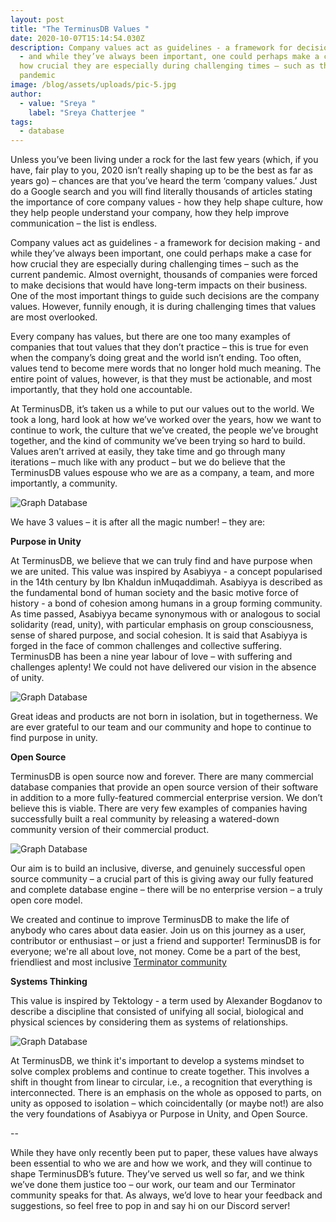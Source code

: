 ```yaml
---
layout: post
title: "The TerminusDB Values "
date: 2020-10-07T15:14:54.030Z
description: Company values act as guidelines - a framework for decision making
  - and while they’ve always been important, one could perhaps make a case for
  how crucial they are especially during challenging times – such as the current
  pandemic
image: /blog/assets/uploads/pic-5.jpg
author:
  - value: "Sreya "
    label: "Sreya Chatterjee "
tags:
  - database
---
```

Unless you’ve been living under a rock for the last few years (which, if you have, fair play to you, 2020 isn’t really shaping up to be the best as far as years go) – chances are that you’ve heard the term ‘company values.’ Just do a Google search and you will find literally thousands of articles stating the importance of core company values - how they help shape culture, how they help people understand your company, how they help improve communication – the list is endless.

Company values act as guidelines - a framework for decision making - and while they’ve always been important, one could perhaps make a case for how crucial they are especially during challenging times – such as the current pandemic. Almost overnight, thousands of companies were forced to make decisions that would have long-term impacts on their business. One of the most important things to guide such decisions are the company values. However, funnily enough, it is during challenging times that values are most overlooked.

Every company has values, but there are one too many examples of companies that tout values that they don’t practice – this is true for even when the company’s doing great and the world isn’t ending. Too often, values tend to become mere words that no longer hold much meaning. The entire point of values, however, is that they must be actionable, and most importantly, that they hold one accountable.

At TerminusDB, it’s taken us a while to put our values out to the world. We took a long, hard look at how we’ve worked over the years, how we want to continue to work, the culture that we’ve created, the people we’ve brought together, and the kind of community we’ve been trying so hard to build. Values aren’t arrived at easily, they take time and go through many iterations – much like with any product – but we do believe that the TerminusDB values espouse who we are as a company, a team, and more importantly, a community.

![Graph Database](/blog/assets/uploads/pic-1.png)

We have 3 values – it is after all the magic number! – they are:

**Purpose in Unity**

At TerminusDB, we believe that we can truly find and have purpose when we are united. This value was inspired by Asabiyya - a concept popularised in the 14th century by Ibn Khaldun inMuqaddimah. Asabiyya is described as the fundamental bond of human society and the basic motive force of history - a bond of cohesion among humans in a group forming community. As time passed, Asabiyya became synonymous with or analogous to social solidarity (read, unity), with particular emphasis on group consciousness, sense of shared purpose, and social cohesion. It is said that Asabiyya is forged in the face of common challenges and collective suffering. TerminusDB has been a nine year labour of love – with suffering and challenges aplenty! We could not have delivered our vision in the absence of unity.

![Graph Database](/blog/assets/uploads/pic-2.jpg)

Great ideas and products are not born in isolation, but in togetherness. We are ever grateful to our team and our community and hope to continue to find purpose in unity.



**Open Source**

TerminusDB is open source now and forever. There are many commercial database companies that provide an open source version of their software in addition to a more fully-featured commercial enterprise version. We don’t believe this is viable. There are very few examples of companies having successfully built a real community by releasing a watered-down community version of their commercial product.

![Graph Database](/blog/assets/uploads/pic-3.jpg)

Our aim is to build an inclusive, diverse, and genuinely successful open source community – a crucial part of this is giving away our fully featured and complete database engine – there will be no enterprise version – a truly open core model.

We created and continue to improve TerminusDB to make the life of anybody who cares about data easier. Join us on this journey as a user, contributor or enthusiast – or just a friend and supporter! TerminusDB is for everyone; we're all about love, not money. Come be a part of the best, friendliest and most inclusive [Terminator community](https://discord.gg/2WGgrT3) 

**Systems Thinking**

This value is inspired by Tektology - a term used by Alexander Bogdanov to describe a discipline that consisted of unifying all social, biological and physical sciences by considering them as systems of relationships.

![Graph Database](/blog/assets/uploads/pic-4.jpeg)

At TerminusDB, we think it's important to develop a systems mindset to solve complex problems and continue to create together. This involves a shift in thought from linear to circular, i.e., a recognition that everything is interconnected. There is an emphasis on the whole as opposed to parts, on unity as opposed to isolation – which coincidentally (or maybe not!) are also the very foundations of Asabiyya or Purpose in Unity, and Open Source.

\--

While they have only recently been put to paper, these values have always been essential to who we are and how we work, and they will continue to shape TerminusDB’s future. They’ve served us well so far, and we think we’ve done them justice too – our work, our team and our Terminator community speaks for that. As always, we’d love to hear your feedback and suggestions, so feel free to pop in and say hi on our Discord server!